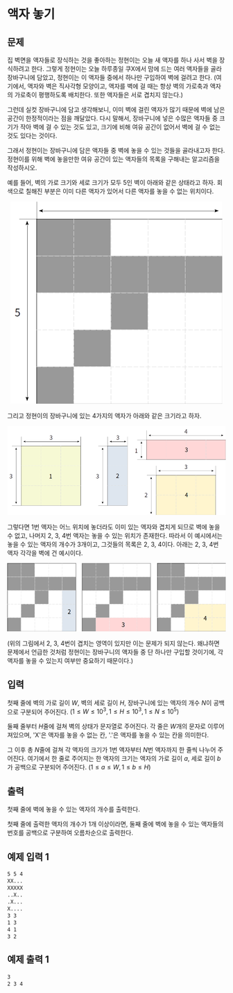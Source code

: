 # 액자 놓기

## 문제

집 벽면을 액자들로 장식하는 것을 좋아하는 정현이는 오늘 새 액자를 하나 사서 벽을 장식하려고 한다. 그렇게 정현이는 오늘 하루종일 쿠X에서 맘에 드는 여러 액자들을 골라 장바구니에 담았고, 정현이는 이 액자들 중에서 하나만 구입하여 벽에 걸려고 한다. (여기에서, 액자와 벽은 직사각형 모양이고, 액자를 벽에 걸 때는 항상 벽의 가로축과 액자의 가로축이 평행하도록 배치한다. 또한 액자들은 서로 겹치지 않는다.)

그런데 실컷 장바구니에 담고 생각해보니, 이미 벽에 걸린 액자가 많기 때문에 벽에 남은 공간이 한정적이라는 점을 깨달았다. 다시 말해서, 장바구니에 넣은 수많은 액자들 중 크기가 작아 벽에 걸 수 있는 것도 있고, 크기에 비해 여유 공간이 없어서 벽에 걸 수 없는 것도 있다는 것이다.

그래서 정현이는 장바구니에 담은 액자들 중 벽에 놓을 수 있는 것들을 골라내고자 한다. 정현이를 위해 벽에 놓을만한 여유 공간이 있는 액자들의 목록을 구해내는 알고리즘을 작성하시오.

예를 들어, 벽의 가로 크기와 세로 크기가 모두 5인 벽이 아래와 같은 상태라고 하자. 회색으로 칠해진 부분은 이미 다른 액자가 있어서 다른 액자를 놓을 수 없는 위치이다.


<div style="text-align:center"><img src="../_images/frame-1.png" /></div>

그리고 정현이의 장바구니에 있는 4가지의 액자가 아래와 같은 크기라고 하자.

<div style="text-align:center"><img src="../_images/frame-2.png" /></div>

그렇다면 1번 액자는 어느 위치에 놓더라도 이미 있는 액자와 겹치게 되므로 벽에 놓을 수 없고, 나머지 2, 3, 4번 액자는 놓을 수 있는 위치가 존재한다. 따라서 이 예시에서는 놓을 수 있는 액자의 개수가 3개이고, 그것들의 목록은 2, 3, 4이다. 아래는 2, 3, 4번 액자 각각을 벽에 건 예시이다.

<div style="text-align:center"><img src="../_images/frame-3.png" /></div>

(위의 그림에서 2, 3, 4번이 겹치는 영역이 있지만 이는 문제가 되지 않는다. 왜냐하면 문제에서 언급한 것처럼 정현이는 장바구니의 액자들 중 단 하나만 구입할 것이기에, 각 액자를 놓을 수 있는지 여부만 중요하기 때문이다.)

## 입력

첫째 줄에 벽의 가로 길이 $W$, 벽의 세로 길이 $H$, 장바구니에 있는 액자의 개수 $N$이 공백으로 구분되어 주어진다. $(1 \leq W \leq 10^{3}, 1 \leq H \leq 10^{3}, 1 \leq N \leq 10^{5})$

둘째 줄부터 $H$줄에 걸쳐 벽의 상태가 문자열로 주어진다. 각 줄은 $W$개의 문자로 이루어져있으며, 'X'은 액자를 놓을 수 없는 칸, '.'은 액자를 놓을 수 있는 칸을 의미한다.

그 이후 총 $N$줄에 걸쳐 각 액자의 크기가 $1$번 액자부터 $N$번 액자까지 한 줄씩 나누어 주어진다. 여기에서 한 줄로 주어지는 한 액자의 크기는 액자의 가로 길이 $a$, 세로 길이 $b$가 공백으로 구분되어 주어진다. $(1 \leq a \leq W, 1 \leq b \leq H)$

## 출력

첫째 줄에 벽에 놓을 수 있는 액자의 개수를 출력한다.

첫째 줄에 출력한 액자의 개수가 1개 이상이라면, 둘째 줄에 벽에 놓을 수 있는 액자들의 번호를 공백으로 구분하여 오름차순으로 출력한다.

## 예제 입력 1

```
5 5 4
XX...
XXXXX
..X..
.X...
X....
3 3
1 3
4 1
3 2
```

## 예제 출력 1

```
3
2 3 4
```